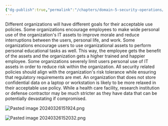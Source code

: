 ```yaml
---
{"dg-publish":true,"permalink":"/chapters/domain-5-security-operations/domain-5-security-operations/5-17-supporting-security-policies-with-procedures/","noteIcon":""}
---
```



Different organizations will have different goals for their acceptable use policies. Some organizations encourage employees to make wide personal use of the organization's IT assets to improve morale and reduce interruptions between the users, personal life, and work. Some organizations encourage users to use organizational assets to perform personal educational tasks as well. This way, the employee gets the benefit of the assets and the organization gets a higher trained and happier employee. Some organizations severely limit users personal use of IT assets in order to reduce risk within the organization. All security related policies should align with the organization's risk tolerance while ensuring that regulatory requirements are met. An organization that does not store confidential data on a laptop or workstation is likely to be more relaxed in their acceptable use policy. While a health care facility, research institution or defense contractor may be much stricter as they have data that can be potentially devastating if compromised.

![Pasted image 20240326151924.png](/img/user/Pasted%20image%2020240326151924.png)

![Pasted image 20240326152032.png](/img/user/Pasted%20image%2020240326152032.png)